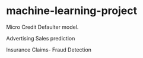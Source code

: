 # machine-learning-project
 

Micro Credit Defaulter model. 



Advertising Sales prediction 

Insurance Claims- Fraud Detection 




